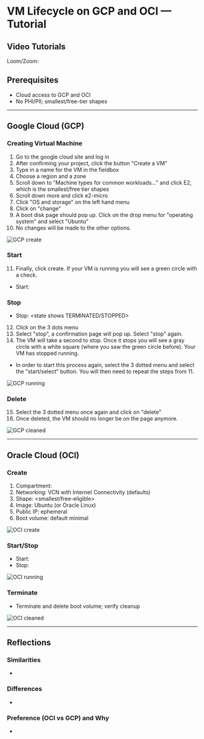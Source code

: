 # VM Lifecycle on GCP and OCI — Tutorial

## Video Tutorials
Loom/Zoom: <paste link>

## Prerequisites
- Cloud access to GCP and OCI
- No PHI/PII; smallest/free-tier shapes

---

## Google Cloud (GCP)
### Creating Virtual Machine
1. Go to the google cloud site and log in
2. After confirming your project, click the button "Create a VM"
3. Type in a name for the VM in the fieldbox
4. Choose a region and a zone
5. Scroll down to "Machine types for common workloads..." and click E2, which is the smallest/free tier shapes
6. Scroll down more and click e2-micro
7. Click "OS and storage" on the left hand menu
8. Click on "change"
9. A boot disk page should pop up. Click on the drop menu for "operating system" and select "Ubuntu" 
10. No changes will be made to the other options.

![GCP create](desktop/homepage.png)

### Start
11. Finally, click create. If your VM is running you will see a green circle with a check.

- Start: <state shows RUNNING>

### Stop
- Stop: <state shows TERMINATED/STOPPED>

12. Click on the 3 dots menu
13. Select "stop", a confirmation page will pop up. Select "stop" again. 
14. The VM will take a second to stop. Once it stops you will see a gray circle with a white square (where you saw the green circle before). Your VM has stopped running.
- In order to start this process again, select the 3 dotted menu and select the "start/select" button. You will then need to repeat the steps from 11. 

![GCP running](images/gcp_running.png)

### Delete
15. Select the 3 dotted menu once again and click on "delete"
16. Once deleted, the VM should no longer be on the page anymore.


![GCP cleaned](images/gcp_clean.png)

---

## Oracle Cloud (OCI)
### Create
1. Compartment: <name>
2. Networking: VCN with Internet Connectivity (defaults)
3. Shape: <smallest/free-eligible>
4. Image: Ubuntu (or Oracle Linux)
5. Public IP: ephemeral
6. Boot volume: default minimal

![OCI create](images/oci_create.png)

### Start/Stop
- Start: <state shows RUNNING>
- Stop: <state shows STOPPED>

![OCI running](images/oci_running.png)

### Terminate
- Terminate and delete boot volume; verify cleanup

![OCI cleaned](images/oci_clean.png)

---

## Reflections
### Similarities
- <brief bullets>

### Differences
- <brief bullets>

### Preference (OCI vs GCP) and Why
- <one short paragraph>
